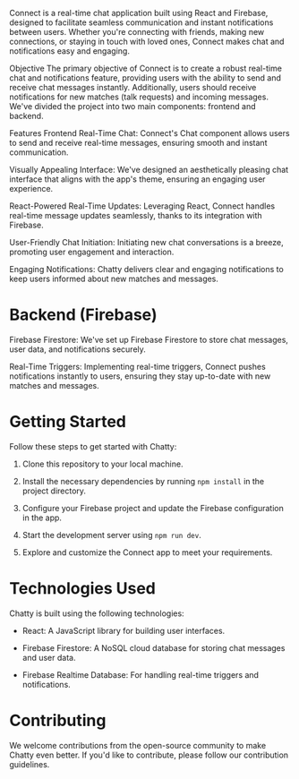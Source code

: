 Connect is a real-time chat application built using React and Firebase, designed to facilitate seamless communication and instant notifications between users. Whether you're connecting with friends, making new connections, or staying in touch with loved ones, Connect makes chat and notifications easy and engaging.

Objective
The primary objective of Connect is to create a robust real-time chat and notifications feature, providing users with the ability to send and receive chat messages instantly. Additionally, users should receive notifications for new matches (talk requests) and incoming messages. We've divided the project into two main components: frontend and backend.

Features
Frontend
Real-Time Chat: Connect's Chat component allows users to send and receive real-time messages, ensuring smooth and instant communication.

Visually Appealing Interface: We've designed an aesthetically pleasing chat interface that aligns with the app's theme, ensuring an engaging user experience.

React-Powered Real-Time Updates: Leveraging React, Connect handles real-time message updates seamlessly, thanks to its integration with Firebase.

User-Friendly Chat Initiation: Initiating new chat conversations is a breeze, promoting user engagement and interaction.

Engaging Notifications: Chatty delivers clear and engaging notifications to keep users informed about new matches and messages.

<h1>Backend (Firebase)</h1>
Firebase Firestore: We've set up Firebase Firestore to store chat messages, user data, and notifications securely.

Real-Time Triggers: Implementing real-time triggers, Connect pushes notifications instantly to users, ensuring they stay up-to-date with new matches and messages.

<h1>Getting Started</h1>
Follow these steps to get started with Chatty:

1. Clone this repository to your local machine.

2. Install the necessary dependencies by running `npm install` in the project directory.

3. Configure your Firebase project and update the Firebase configuration in the app.

4. Start the development server using `npm run dev`.

5. Explore and customize the Connect app to meet your requirements.

<h1>Technologies Used</h1>
Chatty is built using the following technologies:

- React: A JavaScript library for building user interfaces.

- Firebase Firestore: A NoSQL cloud database for storing chat messages and user data.

- Firebase Realtime Database: For handling real-time triggers and notifications.

<h1>Contributing</h1>
We welcome contributions from the open-source community to make Chatty even better. If you'd like to contribute, please follow our contribution guidelines.
